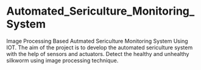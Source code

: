# Automated_Sericulture_Monitoring_System
Image Processing Based Autmated Sericulture Monitoring System Using IOT. The aim of the project is to develop the automated sericulture system with the help of sensors and actuators. Detect the healthy and unhealthy silkworm using image processing technique. 
